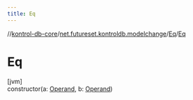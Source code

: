 ```yaml
---
title: Eq
---
```

//[kontrol-db-core](../../../index.html)/[net.futureset.kontroldb.modelchange](../index.html)/[Eq](index.html)/[Eq](-eq.html)



# Eq



[jvm]\
constructor(a: [Operand](../-operand/index.html), b: [Operand](../-operand/index.html))




